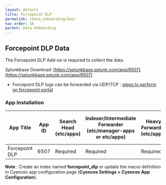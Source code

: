 ```yaml
---
layout: default
title: Forcepoint DLP
permalink: /data_onboarding/duo/
nav_order: 16
parent: Data Onboarding
---
```


## **Forcepoint DLP Data**

The Forcepoint DLP Add-on is required to collect the data.

Splunkbase Download: 
[https://splunkbase.splunk.com/app/6507](https://splunkbase.splunk.com/app/6507) 

* Forcepoint DLP logs can be forwarded via UDP/TCP : [steps to perform on forcepoint portal](https://dnif.it/kb/device-integration/forcepoint-dlp/)

### App Installation

| App Title | App ID |  Search Head (etc/apps) | Indexer/Intermediate Forwarder (etc/manager-apps or etc/apps) | Heavy Forwarder (etc/apps) | Server / UF / Deployment Server (etc/deployment-apps) | 
| --------- | ------ | ----------------------- | ------------------------------------------------------------- | -------------------------- | ----------------------------------------------------- |
| Forcepoint DLP | 6507 | Required | Required | Required | - |

**Note** : Create an index named **forcepoint_dlp** or update the macro definition in Cyences app configuration page (**Cyences Settings > Cyences App Configuration**).